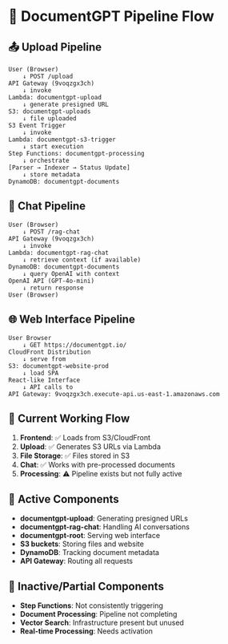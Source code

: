 # 🔄 DocumentGPT Pipeline Flow

## 📤 **Upload Pipeline**
```
User (Browser)
    ↓ POST /upload
API Gateway (9voqzgx3ch)
    ↓ invoke
Lambda: documentgpt-upload
    ↓ generate presigned URL
S3: documentgpt-uploads
    ↓ file uploaded
S3 Event Trigger
    ↓ invoke
Lambda: documentgpt-s3-trigger
    ↓ start execution
Step Functions: documentgpt-processing
    ↓ orchestrate
[Parser → Indexer → Status Update]
    ↓ store metadata
DynamoDB: documentgpt-documents
```

## 💬 **Chat Pipeline**
```
User (Browser)
    ↓ POST /rag-chat
API Gateway (9voqzgx3ch)
    ↓ invoke
Lambda: documentgpt-rag-chat
    ↓ retrieve context (if available)
DynamoDB: documentgpt-documents
    ↓ query OpenAI with context
OpenAI API (GPT-4o-mini)
    ↓ return response
User (Browser)
```

## 🌐 **Web Interface Pipeline**
```
User Browser
    ↓ GET https://documentgpt.io/
CloudFront Distribution
    ↓ serve from
S3: documentgpt-website-prod
    ↓ load SPA
React-like Interface
    ↓ API calls to
API Gateway: 9voqzgx3ch.execute-api.us-east-1.amazonaws.com
```

## 🔄 **Current Working Flow**
1. **Frontend**: ✅ Loads from S3/CloudFront
2. **Upload**: ✅ Generates S3 URLs via Lambda
3. **File Storage**: ✅ Files stored in S3
4. **Chat**: ✅ Works with pre-processed documents
5. **Processing**: ⚠️ Pipeline exists but not fully active

## 🎯 **Active Components**
- **documentgpt-upload**: Generating presigned URLs
- **documentgpt-rag-chat**: Handling AI conversations
- **documentgpt-root**: Serving web interface
- **S3 buckets**: Storing files and website
- **DynamoDB**: Tracking document metadata
- **API Gateway**: Routing all requests

## 🔧 **Inactive/Partial Components**
- **Step Functions**: Not consistently triggering
- **Document Processing**: Pipeline not completing
- **Vector Search**: Infrastructure present but unused
- **Real-time Processing**: Needs activation
